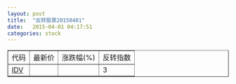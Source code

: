 ```yaml
---
layout: post
title:  "反转股票20150401"
date:   2015-04-01 04:17:51
categories: stock
---
```


<script type="text/javascript">
var stockList = []
stockList.push('gb_idv');
</script>

<table border="1">
 <tr>
 <td>代码</td>
  <td>最新价</td>
  <td>涨跌幅(%)</td>
 <td>反转指数</td>
</tr>
  <tr id="idv"><td><a href="http://stock.finance.sina.com.cn/usstock/quotes/IDV.html" target="_blank">IDV</a></td><td></td><td></td><td>3</td></tr>
</table>
